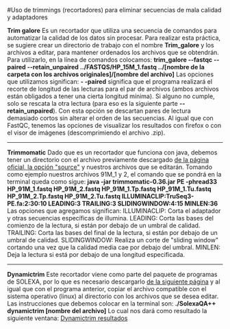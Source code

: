 #Uso de trimmings (recortadores) para eliminar secuencias de mala calidad y adaptadores

**Trim galore**
Es un recortador que utiliza una secuencia de comandos para automatizar la calidad de los datos sin procesar.
Para realizar esta práctica, se sugiere crear un directorio de trabajo con el nombre **Trim_galore** y los archivos a editar, para mantener ordenados los archivos que se obtendrán.
Para utilizarlo, en la línea de comandos colocamos: **trim_galore --fastqc --paired --retain_unpaired ../FASTQS/HP_15M_1.fastq ../[nombre de la carpeta con los archivos originales]/[nombre del archivo]**
Las opciones que utilizamos significan:
**- -paired** significa que el programa realizará el recorte de longitud de las lecturas para el par de archivos (ambos archivos están obligados a tener una cierta longitud mínima). Si alguno no cumple, solo se rescata la otra lectura (para eso es la siguiente parte **--retain_unpaired**). Con esta opción se descartan pares de lectura demasiado cortos sin alterar el orden de las secuencias.
Al igual que con FastQC, tenemos las opciones de visualizar los resultados con firefox o con el visor de imágenes (descomprimiendo el archivo .zip).

****

**Trimmomatic**
Dado que es un recortador que funciona con java, debemos tener un directorio con el archivo previamente descargado [de la página oficial, la opción "source"](http://www.usadellab.org/cms/?page=trimmomatic) y nuestros archivos que se editarán. Tomando como ejemplo nuestros archivos 91M_1 y 2, el comando que se pondrá en la terminal queda como sigue:
**java -jar trimmomatic-0.36.jar PE -phread33 HP_91M_1.fastq HP_91M_2.fastq HP_91M_1.Tp.fastq HP_91M_1.Tu.fastq HP_91M_2.Tp.fastq HP_91M_2.Tu.fastq ILLUMINACLIP:TruSeq3-PE.fa:2:30:10 LEADING:3 TRAILING:3 SLIDINGWINDOW:4:15 MINLEN:36**
Las opciones que agregamos significan:
ILLUMINACLIP: Corta el adaptador y otras secuencias específicas de illumina.
LEADING: Corta las bases del comienzo de la lectura, si están por debajo de un umbral de calidad.
TRAILING: Corta las bases del final de la lectura, si están por debajo de un umbral de calidad.
SLIDINGWINDOW: Realiza un corte de "sliding window" cortando una vez que la calidad media cae por debajo del umbral.
MINLEN: Deja la lectura si está por debajo de una longitud especificada.

****
**Dynamictrim**
Este recortador viene como parte del paquete de programas de SOLEXA, por lo que es necesario descargarlo [de la siguiente página](http://solexaqa.sourceforge.net/) y al igual que con el programa anterior, copiar el archivo compatible con el sistema operativo (linux) al directorio con los archivos que se desea editar.
Las instrucciones que debemos colocar en la terminal son:
**./SolexaQA++ dynamictrim [nombre del archivo]**
Lo cual nos dará como resultado la siguiente ventana:
[Dynamictrim resultados](https://github.com/LizDG/Bioinformatica/blob/master/Fastqc/20-dynamictrim.png)
